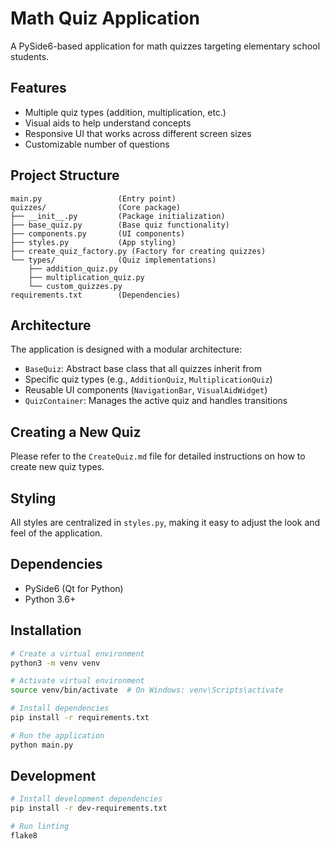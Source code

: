 # Math Quiz Application

A PySide6-based application for math quizzes targeting elementary school students.

## Features

- Multiple quiz types (addition, multiplication, etc.)
- Visual aids to help understand concepts
- Responsive UI that works across different screen sizes
- Customizable number of questions

## Project Structure

```
main.py                 (Entry point)
quizzes/                (Core package)
├── __init__.py         (Package initialization)
├── base_quiz.py        (Base quiz functionality)
├── components.py       (UI components)
├── styles.py           (App styling)
├── create_quiz_factory.py (Factory for creating quizzes)
└── types/              (Quiz implementations)
    ├── addition_quiz.py
    ├── multiplication_quiz.py
    └── custom_quizzes.py
requirements.txt        (Dependencies)
```

## Architecture

The application is designed with a modular architecture:

- `BaseQuiz`: Abstract base class that all quizzes inherit from
- Specific quiz types (e.g., `AdditionQuiz`, `MultiplicationQuiz`)
- Reusable UI components (`NavigationBar`, `VisualAidWidget`)
- `QuizContainer`: Manages the active quiz and handles transitions

## Creating a New Quiz

Please refer to the `CreateQuiz.md` file for detailed instructions on how to create new quiz types.

## Styling

All styles are centralized in `styles.py`, making it easy to adjust the look and feel of the application.

## Dependencies

- PySide6 (Qt for Python)
- Python 3.6+

## Installation

```bash
# Create a virtual environment
python3 -m venv venv

# Activate virtual environment
source venv/bin/activate  # On Windows: venv\Scripts\activate

# Install dependencies
pip install -r requirements.txt

# Run the application
python main.py
```

## Development

```bash
# Install development dependencies
pip install -r dev-requirements.txt

# Run linting
flake8
```
